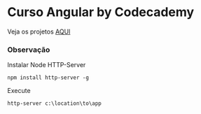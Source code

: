 # Curso Angular by Codecademy

Veja os projetos <a href="http://angular.oceanoweb.com.br/" target="_blank">AQUI</a>

### Observação

Instalar Node HTTP-Server

```
npm install http-server -g
```
Execute

```
http-server c:\location\to\app
```